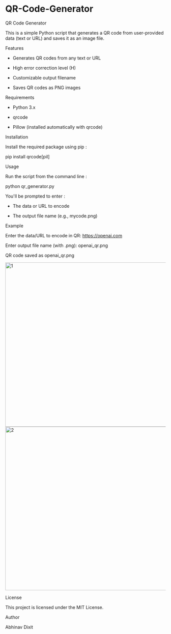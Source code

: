 # QR-Code-Generator

QR Code Generator

This is a simple Python script that generates a QR code from user-provided data (text or URL) and saves it as an image file.

Features

- Generates QR codes from any text or URL

- High error correction level (H)

- Customizable output filename

- Saves QR codes as PNG images

Requirements
- Python 3.x

- qrcode

- Pillow (installed automatically with qrcode)

Installation

Install the required package using pip :

pip install qrcode[pil]

Usage

Run the script from the command line :

python qr_generator.py

You'll be prompted to enter :

- The data or URL to encode

- The output file name (e.g., mycode.png)

Example

Enter the data/URL to encode in QR: https://openai.com

Enter output file name (with .png): openai_qr.png

QR code saved as openai_qr.png

<img width="978" height="516" alt="1" src="https://github.com/user-attachments/assets/ce1f4cb9-c400-4c63-a81a-61c5b7ec3685" />

<img width="1007" height="514" alt="2" src="https://github.com/user-attachments/assets/27c9c1ba-88cd-40e5-add3-a5ac019e3e56" />


License

This project is licensed under the MIT License.

Author

Abhinav Dixit
